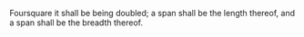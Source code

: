 Foursquare it shall be being doubled; a span shall be the length thereof, and a span shall be the breadth thereof.

